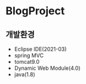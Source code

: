 # BlogProject

## 개발환경
- Eclipse IDE(2021-03)
- spring MVC
- tomcat9.0
- Dynamic Web Module(4.0)
- java(1.8)

